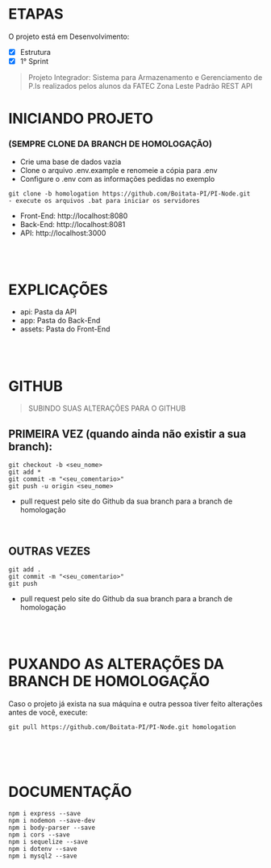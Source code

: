 # ETAPAS
O projeto está em Desenvolvimento:

- [x] Estrutura
- [x] 1° Sprint

> Projeto Integrador: Sistema para Armazenamento e Gerenciamento de P.Is realizados pelos alunos da FATEC Zona Leste
> Padrão REST API

# INICIANDO PROJETO</h1>
### (SEMPRE CLONE DA BRANCH DE HOMOLOGAÇÃO)
- Crie uma base de dados vazia 
- Clone o arquivo .env.example e renomeie a cópia para .env
- Configure o .env com as informações pedidas no exemplo

```
git clone -b homologation https://github.com/Boitata-PI/PI-Node.git
- execute os arquivos .bat para iniciar os servidores
```
- Front-End: http://localhost:8080
- Back-End: http://localhost:8081
- API: http://localhost:3000

<br><br>

# EXPLICAÇÕES
- api: Pasta da API
- app: Pasta do Back-End
- assets: Pasta do Front-End


<br><br>

# GITHUB
> SUBINDO SUAS ALTERAÇÕES PARA O GITHUB
## PRIMEIRA VEZ (quando ainda não existir a sua branch):
```
git checkout -b <seu_nome>
git add *
git commit -m "<seu_comentario>"
git push -u origin <seu_nome>
```
- pull request pelo site do Github da sua branch para a branch de homologação

<br>

## OUTRAS VEZES
```
git add .
git commit -m "<seu_comentario>"
git push
```
- pull request pelo site do Github da sua branch para a branch de homologação

<br><br>

# PUXANDO AS ALTERAÇÕES DA BRANCH DE HOMOLOGAÇÃO
Caso o projeto já exista na sua máquina e outra pessoa tiver feito alterações antes de você, execute:
```
git pull https://github.com/Boitata-PI/PI-Node.git homologation
```

<br><br><br>

# DOCUMENTAÇÃO
```
npm i express --save
npm i nodemon --save-dev
npm i body-parser --save
npm i cors --save
npm i sequelize --save
npm i dotenv --save
npm i mysql2 --save
```

